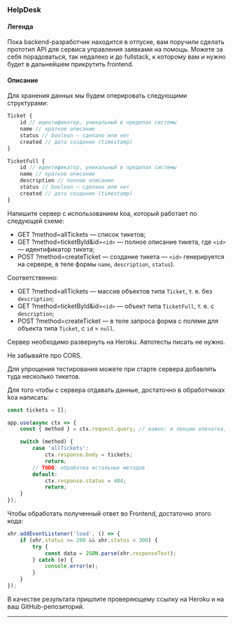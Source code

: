 ### HelpDesk

#### Легенда

Пока backend-разработчик находится в отпуске, вам поручили сделать прототип API для сервиса управления заявками на помощь. Можете за себя порадоваться, так недалеко и до fullstack, к которому вам и нужно будет в дальнейшем прикрутить frontend.

#### Описание

Для хранения данных мы будем оперировать следующими структурами:
```javascript
Ticket {
    id // идентификатор, уникальный в пределах системы
    name // краткое описание
    status // boolean — сделано или нет
    created // дата создания (timestamp)
}

TicketFull {
    id // идентификатор, уникальный в пределах системы
    name // краткое описание
    description // полное описание
    status // boolean — сделано или нет
    created // дата создания (timestamp)
}
```

Напишите сервер с использованием koa, который работает по следующей схеме:
* GET    ?method=allTickets           — список тикетов;
* GET    ?method=ticketById&id=`<id>` — полное описание тикета, где `<id>` — идентификатор тикета;
* POST   ?method=createTicket         — создание тикета — `<id>` генерируется на сервере, в теле формы `name`, `description`, `status`).

Соответственно:
* GET    ?method=allTickets           — массив объектов типа `Ticket`, т. е. без `description`;
* GET    ?method=ticketById&id=`<id>` — объект типа `TicketFull`, т. е. с `description`;
* POST   ?method=createTicket         — в теле запроса форма с полями для объекта типа `Ticket`, с `id` = `null`.

Сервер необходимо развернуть на Heroku. Автотесты писать не нужно.

Не забывайте про CORS.

Для упрощения тестирования можете при старте сервера добавлять туда несколько тикетов.

Для того чтобы с сервера отдавать данные, достаточно в обработчиках koa написать:
```js
const tickets = [];

app.use(async ctx => {
    const { method } = ctx.request.query; // важно: в лекции опечатка, должно быть query

    switch (method) {
        case 'allTickets':
            ctx.response.body = tickets;
            return;
        // TODO: обработка остальных методов
        default:
            ctx.response.status = 404;
            return;
    }
});
```

Чтобы обработать полученный ответ во Frontend, достаточно этого кода:
```js
xhr.addEventListener('load', () => {
    if (xhr.status >= 200 && xhr.status < 300) {
        try {
            const data = JSON.parse(xhr.responseText);
        } catch (e) {
            console.error(e);
        }
    }
});
```

В качестве результата пришлите проверяющему ссылку на Heroku и на ваш GitHub-репозиторий.

---
